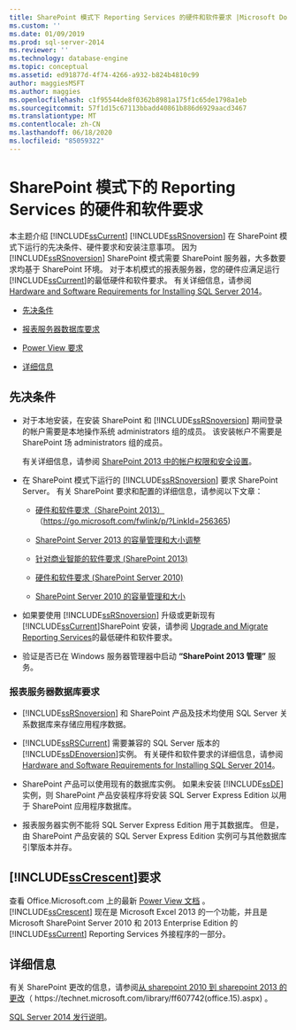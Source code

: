 ```yaml
---
title: SharePoint 模式下 Reporting Services 的硬件和软件要求 |Microsoft Docs
ms.custom: ''
ms.date: 01/09/2019
ms.prod: sql-server-2014
ms.reviewer: ''
ms.technology: database-engine
ms.topic: conceptual
ms.assetid: ed91877d-4f74-4266-a932-b824b4810c99
author: maggiesMSFT
ms.author: maggies
ms.openlocfilehash: c1f95544de8f0362b8981a175f1c65de1798a1eb
ms.sourcegitcommit: 57f1d15c67113bbadd40861b886d6929aacd3467
ms.translationtype: MT
ms.contentlocale: zh-CN
ms.lasthandoff: 06/18/2020
ms.locfileid: "85059322"
---
```

# <a name="hardware-and-software-requirements-for-reporting-services-in-sharepoint-mode"></a>SharePoint 模式下的 Reporting Services 的硬件和软件要求

  本主题介绍 [!INCLUDE[ssCurrent](../../includes/sscurrent-md.md)] [!INCLUDE[ssRSnoversion](../../includes/ssrsnoversion-md.md)] 在 SharePoint 模式下运行的先决条件、硬件要求和安装注意事项。 因为 [!INCLUDE[ssRSnoversion](../../includes/ssrsnoversion-md.md)] SharePoint 模式需要 SharePoint 服务器，大多数要求均基于 SharePoint 环境。 对于本机模式的报表服务器，您的硬件应满足运行 [!INCLUDE[ssCurrent](../../includes/sscurrent-md.md)]的最低硬件和软件要求。 有关详细信息，请参阅 [Hardware and Software Requirements for Installing SQL Server 2014](hardware-and-software-requirements-for-installing-sql-server.md)。  
  
-   [先决条件](#bkmk_prereq)  
  
-   [报表服务器数据库要求](#bkmk_report_server_database)  
  
-   [Power View 要求](#bkmk_powerview)  
  
-   [详细信息](#bkmk_more_information)  
  
##  <a name="prerequisites"></a><a name="bkmk_prereq"></a>先决条件  
  
-   对于本地安装，在安装 SharePoint 和 [!INCLUDE[ssRSnoversion](../../includes/ssrsnoversion-md.md)] 期间登录的帐户需要是本地操作系统 administrators 组的成员。 该安装帐户不需要是 SharePoint 场 administrators 组的成员。  
  
     有关详细信息，请参阅 [SharePoint 2013 中的帐户权限和安全设置](https://technet.microsoft.com/library/cc678863.aspx)。  
  
-   在 SharePoint 模式下运行的 [!INCLUDE[ssRSnoversion](../../includes/ssrsnoversion-md.md)] 要求 SharePoint Server。 有关 SharePoint 要求和配置的详细信息，请参阅以下文章：  
  
    -   [硬件和软件要求（SharePoint 2013）](https://go.microsoft.com/fwlink/p/?LinkId=256365) （https://go.microsoft.com/fwlink/p/?LinkId=256365)  
  
    -   [SharePoint Server 2013 的容量管理和大小调整](https://technet.microsoft.com/library/cc261700.aspx)  
  
    -   [针对商业智能的软件要求 (SharePoint 2013)](https://go.microsoft.com/fwlink/p/?LinkId=256367)  
  
    -   [硬件和软件要求 (SharePoint Server 2010)](https://technet.microsoft.com/library/cc262485\(v=office.14\))  
  
    -   [SharePoint Server 2010 的容量管理和大小](https://technet.microsoft.com/library/cc261700.aspx\(v=office.14\))  
  
-   如果要使用 [!INCLUDE[ssRSnoversion](../../includes/ssrsnoversion-md.md)] 升级或更新现有 [!INCLUDE[ssCurrent](../../includes/sscurrent-md.md)]SharePoint 安装，请参阅 [Upgrade and Migrate Reporting Services](../../reporting-services/install-windows/upgrade-and-migrate-reporting-services.md)的最低硬件和软件要求。  
  
-   验证是否已在 Windows 服务器管理器中启动 **“SharePoint 2013 管理”** 服务。  
  
###  <a name="report-server-database-requirements"></a><a name="bkmk_report_server_database"></a>报表服务器数据库要求  
  
-   [!INCLUDE[ssRSnoversion](../../includes/ssrsnoversion-md.md)] 和 SharePoint 产品及技术均使用 SQL Server 关系数据库来存储应用程序数据。  
  
-   [!INCLUDE[ssRSCurrent](../../includes/ssrscurrent-md.md)] 需要兼容的 SQL Server 版本的 [!INCLUDE[ssDEnoversion](../../includes/ssdenoversion-md.md)]实例。 有关硬件和软件要求的详细信息，请参阅 [Hardware and Software Requirements for Installing SQL Server 2014](hardware-and-software-requirements-for-installing-sql-server.md)。  
  
-   SharePoint 产品可以使用现有的数据库实例。 如果未安装 [!INCLUDE[ssDE](../../includes/ssde-md.md)] 实例，则 SharePoint 产品安装程序将安装 SQL Server Express Edition 以用于 SharePoint 应用程序数据库。  
  
-   报表服务器实例不能将 SQL Server Express Edition 用于其数据库。 但是，由 SharePoint 产品安装的 SQL Server Express Edition 实例可与其他数据库引擎版本并存。  
  
##  <a name="sscrescent-requirements"></a><a name="bkmk_powerview"></a>[!INCLUDE[ssCrescent](../../includes/sscrescent-md.md)]要求

 查看 Office.Microsoft.com 上的最新 [Power View 文档](https://office.microsoft.com/excel-help/power-view-explore-visualize-and-present-your-data-HA102835634.aspx) 。 [!INCLUDE[ssCrescent](../../includes/sscrescent-md.md)] 现在是 Microsoft Excel 2013 的一个功能，并且是 Microsoft SharePoint Server 2010 和 2013 Enterprise Edition 的 [!INCLUDE[ssCurrent](../../includes/sscurrent-md.md)] Reporting Services 外接程序的一部分。  
  
##  <a name="more-information"></a><a name="bkmk_more_information"></a> 详细信息

 有关 SharePoint 更改的信息，请参阅[从 sharepoint 2010 到 sharepoint 2013 的更改](https://technet.microsoft.com/library/ff607742\(office.15\).aspx)（ https://technet.microsoft.com/library/ff607742(office.15).aspx) 。  
  
 [SQL Server 2014 发行说明](https://go.microsoft.com/fwlink/?LinkID=296445)。  
  
